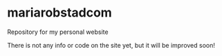 # mariarobstadcom
Repository for my personal website

There is not any info or code on the site yet, but it will be improved soon!
